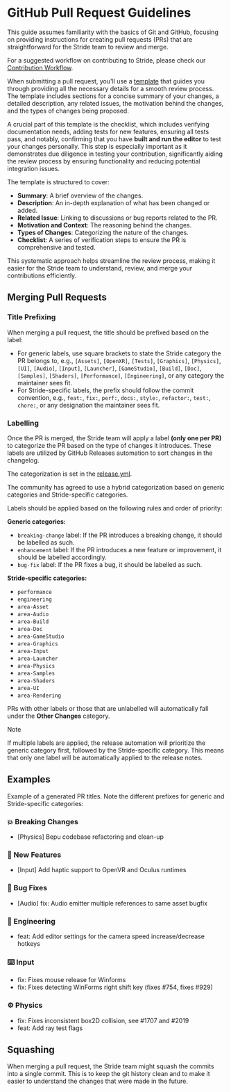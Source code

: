 # GitHub Pull Request Guidelines

This guide assumes familiarity with the basics of Git and GitHub, focusing on providing instructions for creating pull requests (PRs) that are straightforward for the Stride team to review and merge.

For a suggested workflow on contributing to Stride, please check our [Contribution Workflow](index.md).

When submitting a pull request, you'll use a [template](https://github.com/stride3d/stride/blob/master/.github/pull_request_template.md) that guides you through providing all the necessary details for a smooth review process. The template includes sections for a concise summary of your changes, a detailed description, any related issues, the motivation behind the changes, and the types of changes being proposed.

A crucial part of this template is the checklist, which includes verifying documentation needs, adding tests for new features, ensuring all tests pass, and notably, confirming that you have **built and run the editor** to test your changes personally. This step is especially important as it demonstrates due diligence in testing your contribution, significantly aiding the review process by ensuring functionality and reducing potential integration issues.

The template is structured to cover:
- **Summary**: A brief overview of the changes.
- **Description**: An in-depth explanation of what has been changed or added.
- **Related Issue**: Linking to discussions or bug reports related to the PR.
- **Motivation and Context**: The reasoning behind the changes.
- **Types of Changes**: Categorizing the nature of the changes.
- **Checklist**: A series of verification steps to ensure the PR is comprehensive and tested.

This systematic approach helps streamline the review process, making it easier for the Stride team to understand, review, and merge your contributions efficiently.

## Merging Pull Requests

### Title Prefixing

When merging a pull request, the title should be prefixed based on the label:

- For generic labels, use square brackets to state the Stride category the PR belongs to, e.g., `[Assets]`, `[OpenXR]`, `[Tests]`, `[Graphics]`, `[Physics]`, `[UI]`, `[Audio]`, `[Input]`, `[Launcher]`, `[GameStudio]`, `[Build]`, `[Doc]`, `[Samples]`, `[Shaders]`, `[Performance]`, `[Engineering]`, or any category the maintainer sees fit.
- For Stride-specific labels, the prefix should follow the commit convention, e.g., `feat:`, `fix:`, `perf:`, `docs:`, `style:`, `refactor:`, `test:`, `chore:`, or any designation the maintainer sees fit.

### Labelling

Once the PR is merged, the Stride team will apply a label **(only one per PR)** to categorize the PR based on the type of changes it introduces. These labels are utilized by GitHub Releases automation to sort changes in the changelog.

The categorization is set in the [release.yml](https://github.com/stride3d/stride/blob/master/.github/release.yml).

The community has agreed to use a hybrid categorization based on generic categories and Stride-specific categories.

Labels should be applied based on the following rules and order of priority:

**Generic categories:**

- `breaking-change` label: If the PR introduces a breaking change, it should be labelled as such.
- `enhancement` label: If the PR introduces a new feature or improvement, it should be labelled accordingly.
- `bug-fix` label: If the PR fixes a bug, it should be labelled as such.

**Stride-specific categories:**

- `performance`
- `engineering`
- `area-Asset`
- `area-Audio`
- `area-Build`
- `area-Doc`
- `area-GameStudio`
- `area-Graphics`
- `area-Input`
- `area-Launcher`
- `area-Physics`
- `area-Samples`
- `area-Shaders`
- `area-UI`
- `area-Rendering`

PRs with other labels or those that are unlabelled will automatically fall under the **Other Changes** category.

> [!NOTE]
> If multiple labels are applied, the release automation will prioritize the generic category first, followed by the Stride-specific category. This means that only one label will be automatically applied to the release notes.

## Examples

Example of a generated PR titles. Note the different prefixes for generic and Stride-specific categories:

### 💥 Breaking Changes
- [Physics] Bepu codebase refactoring and clean-up

### 🎉 New Features
- [Input] Add haptic support to OpenVR and Oculus runtimes

### 🐞 Bug Fixes

- [Audio] fix: Audio emitter multiple references to same asset bugfix

### 🔧 Engineering

- feat: Add editor settings for the camera speed increase/decrease hotkeys

### ⌨️ Input

- fix: Fixes mouse release for Winforms
- fix: Fixes detecting WinForms right shift key (fixes #754, fixes #929)

### ⚙️ Physics

- fix: Fixes inconsistent box2D collision, see #1707 and #2019
- feat: Add ray test flags

## Squashing

When merging a pull request, the Stride team might squash the commits into a single commit. This is to keep the git history clean and to make it easier to understand the changes that were made in the future.